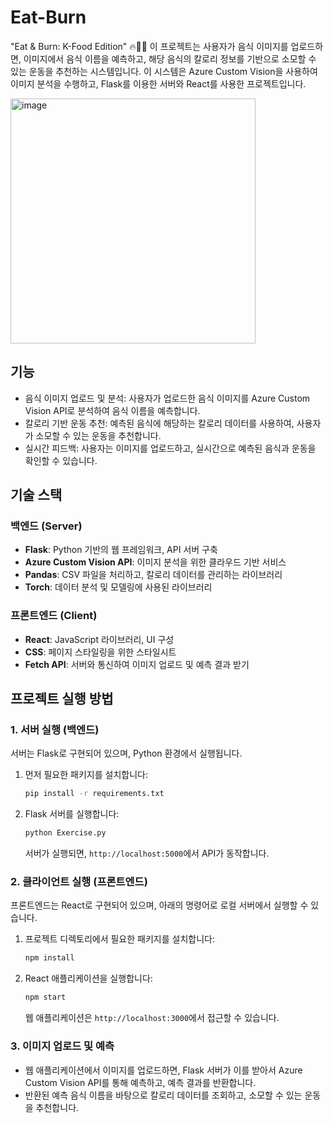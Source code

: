 # Eat-Burn
"Eat &amp; Burn: K-Food Edition" 🔥🍚💪
이 프로젝트는 사용자가 음식 이미지를 업로드하면, 이미지에서 음식 이름을 예측하고, 해당 음식의 칼로리 정보를 기반으로 소모할 수 있는 운동을 추천하는 시스템입니다. 
이 시스템은 Azure Custom Vision을 사용하여 이미지 분석을 수행하고, Flask를 이용한 서버와 React를 사용한 프로젝트입니다.

<img width="392" alt="image" src="https://github.com/user-attachments/assets/5418ab62-7f13-443d-a213-dbb0bd3fd3ab" />

## 기능

- 음식 이미지 업로드 및 분석: 사용자가 업로드한 음식 이미지를 Azure Custom Vision API로 분석하여 음식 이름을 예측합니다.
- 칼로리 기반 운동 추천: 예측된 음식에 해당하는 칼로리 데이터를 사용하여, 사용자가 소모할 수 있는 운동을 추천합니다.
- 실시간 피드백: 사용자는 이미지를 업로드하고, 실시간으로 예측된 음식과 운동을 확인할 수 있습니다.

## 기술 스택

### 백엔드 (Server)
- **Flask**: Python 기반의 웹 프레임워크, API 서버 구축
- **Azure Custom Vision API**: 이미지 분석을 위한 클라우드 기반 서비스
- **Pandas**: CSV 파일을 처리하고, 칼로리 데이터를 관리하는 라이브러리
- **Torch**: 데이터 분석 및 모델링에 사용된 라이브러리

### 프론트엔드 (Client)
- **React**: JavaScript 라이브러리, UI 구성
- **CSS**: 페이지 스타일링을 위한 스타일시트
- **Fetch API**: 서버와 통신하여 이미지 업로드 및 예측 결과 받기

## 프로젝트 실행 방법

### 1. 서버 실행 (백엔드)
서버는 Flask로 구현되어 있으며, Python 환경에서 실행됩니다.

1. 먼저 필요한 패키지를 설치합니다:

    ```bash
    pip install -r requirements.txt
    ```

2. Flask 서버를 실행합니다:

    ```bash
    python Exercise.py
    ```

    서버가 실행되면, `http://localhost:5000`에서 API가 동작합니다.

### 2. 클라이언트 실행 (프론트엔드)
프론트엔드는 React로 구현되어 있으며, 아래의 명령어로 로컬 서버에서 실행할 수 있습니다.

1. 프로젝트 디렉토리에서 필요한 패키지를 설치합니다:

    ```bash
    npm install
    ```

2. React 애플리케이션을 실행합니다:

    ```bash
    npm start
    ```

    웹 애플리케이션은 `http://localhost:3000`에서 접근할 수 있습니다.

### 3. 이미지 업로드 및 예측
- 웹 애플리케이션에서 이미지를 업로드하면, Flask 서버가 이를 받아서 Azure Custom Vision API를 통해 예측하고, 예측 결과를 반환합니다.
- 반환된 예측 음식 이름을 바탕으로 칼로리 데이터를 조회하고, 소모할 수 있는 운동을 추천합니다.


